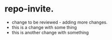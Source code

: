 # repo-invite.   

- change to be reviewed - adding more changes.
- this is a change with some thing
- this is another change with something
